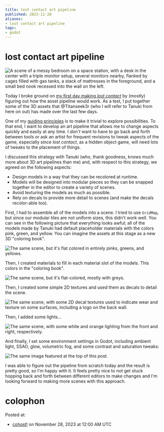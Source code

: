 ```yaml
---
title: lost contact art pipeline
published: 2023-11-28
aliases:
- lost contact art pipeline
tags:
- godot
---
```


# lost contact art pipeline

![A scene of a messy bedroom on a space station, with a desk in the center with a triple monitor setup, several monitors nearby, flanked by cages filled with gas tanks, a stack of mattresses in the foreground, and a small bed nook recessed into the wall on the left.](20231128-scene.png)

Today I broke ground on [my first day making _lost contact_](https://vods.exodrifter.space/2023/11/27/1508) by (mostly) figuring out how the asset pipeline would work. As a test, I put together some of the 3D assets that @Titanseek3r (who I will refer to Tanuki from here on out) has made over the last few days.

One of my [guiding principles](20231014.md) is to make it trivial to explore possibilities. To that end, I want to develop an art pipeline that allows me to change aspects quickly and easily at any time. I _don't_ want to have to go back and forth between tools or ask an artist for frequent revisions to tweak aspects of the game, especially since _lost contact_, as a hidden object game, will need lots of tweaks to the placement of things.

I discussed this strategy with Tanuki (who, thank goodness, knows much more about 3D art pipelines than me) and, with respect to this strategy, we agreed on the following aspects:

- Design models in a way that they can be recolored at runtime.
- Models will be designed into modular pieces so they can be snapped together in the editor to create a variety of scenes.
- Avoid texturing the models as much as possible.
- Rely on decals to provide more detail to scenes (and make the decals recolor-able too).

First, I had to assemble all of the models into a scene. I tried to use `GridMap`, but since our modular tiles are not uniform sizes, this didn't work well. You can see in the following picture that everything looks awful; all of the models made by Tanuki had default placeholder materials with the colors pink, green, and yellow. You can imagine the assets at this stage as a new 3D "coloring book".

![The same scene, but it's flat colored in entirely pinks, greens, and yellows.](20231128-import.png)

Then, I created materials to fill in each material slot of the models. This colors in the "coloring book".

![The same scene, but it's flat-colored, mostly with greys.](20231128-color.png)

Then, I created some simple 2D textures and used them as decals to detail the scene.

![The same scene, with some 2D decal textures used to indicate wear and texture on some surfaces, including a logo on the back wall.](20231128-decal.png)

Then, I added some lights...

![The same scene, with some white and orange lighting from the front and right, respectively.](20231128-light.png)

And finally, I set some environment settings in Godot, including ambient light, SSAO, glow, volumetric fog, and some contrast and saturation tweaks:

![The same image featured at the top of this post.](20231128-scene.png)

I was able to figure out the pipeline from scratch today and the result is pretty good, so I'm happy with it. It feels pretty nice to not get stuck hopping back and forth between different editors to make changes and I'm looking forward to making more scenes with this approach.

# colophon

Posted at:
- [cohost!](https://cohost.org/exodrifter/post/3682828-lost-contact-art-pip) on November 28, 2023 at 12:00 AM UTC